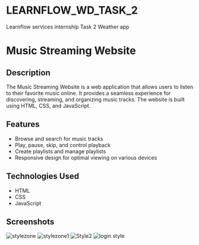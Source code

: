 # LEARNFLOW_WD_TASK_2
Learnflow services internship Task 2 Weather app

# Music Streaming Website

## Description

The Music Streaming Website is a web application that allows users to listen to their favorite music online. It provides a seamless experience for discovering, streaming, and organizing music tracks. The website is built using HTML, CSS, and JavaScript.

## Features

- Browse and search for music tracks
- Play, pause, skip, and control playback
- Create playlists and manage playlists
- Responsive design for optimal viewing on various devices

## Technologies Used

- HTML
- CSS
- JavaScript

## Screenshots
![stylezone](https://github.com/Sathish14325/LEARNFLOW_WD_TASK_5/assets/140421254/fa306bb4-fa2a-4627-8f2b-ab6afcae176e)
![stylezone1](https://github.com/Sathish14325/LEARNFLOW_WD_TASK_5/assets/140421254/ece2af8d-555d-453d-90b3-a412fe9f06d4)
![Style2](https://github.com/Sathish14325/LEARNFLOW_WD_TASK_5/assets/140421254/1f38d8a9-236a-4e1d-b26b-9d7a50bf9117)
![login style](https://github.com/Sathish14325/LEARNFLOW_WD_TASK_5/assets/140421254/5978851c-f2f8-4e2a-b01e-f6f700ac0bcd)



